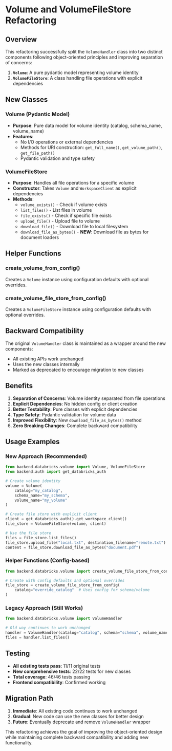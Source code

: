 # Volume and VolumeFileStore Refactoring

## Overview

This refactoring successfully split the `VolumeHandler` class into two distinct components following object-oriented principles and improving separation of concerns:

1. **`Volume`**: A pure pydantic model representing volume identity
2. **`VolumeFileStore`**: A class handling file operations with explicit dependencies

## New Classes

### Volume (Pydantic Model)
- **Purpose**: Pure data model for volume identity (catalog, schema_name, volume_name)
- **Features**: 
  - No I/O operations or external dependencies
  - Methods for URI construction: `get_full_name()`, `get_volume_path()`, `get_file_path()`
  - Pydantic validation and type safety

### VolumeFileStore
- **Purpose**: Handles all file operations for a specific volume
- **Constructor**: Takes `Volume` and `WorkspaceClient` as explicit dependencies
- **Methods**: 
  - `volume_exists()` - Check if volume exists
  - `list_files()` - List files in volume
  - `file_exists()` - Check if specific file exists
  - `upload_file()` - Upload file to volume
  - `download_file()` - Download file to local filesystem
  - `download_file_as_bytes()` - **NEW**: Download file as bytes for document loaders

## Helper Functions

### create_volume_from_config()
Creates a `Volume` instance using configuration defaults with optional overrides.

### create_volume_file_store_from_config()
Creates a `VolumeFileStore` instance using configuration defaults with optional overrides.

## Backward Compatibility

The original `VolumeHandler` class is maintained as a wrapper around the new components:
- All existing APIs work unchanged
- Uses the new classes internally
- Marked as deprecated to encourage migration to new classes

## Benefits

1. **Separation of Concerns**: Volume identity separated from file operations
2. **Explicit Dependencies**: No hidden config or client creation
3. **Better Testability**: Pure classes with explicit dependencies
4. **Type Safety**: Pydantic validation for volume data
5. **Improved Flexibility**: New `download_file_as_bytes()` method
6. **Zero Breaking Changes**: Complete backward compatibility

## Usage Examples

### New Approach (Recommended)
```python
from backend.databricks.volume import Volume, VolumeFileStore
from backend.auth import get_databricks_auth

# Create volume identity
volume = Volume(
    catalog="my_catalog",
    schema_name="my_schema", 
    volume_name="my_volume"
)

# Create file store with explicit client
client = get_databricks_auth().get_workspace_client()
file_store = VolumeFileStore(volume, client)

# Use the file store
files = file_store.list_files()
file_store.upload_file("local.txt", destination_filename="remote.txt")
content = file_store.download_file_as_bytes("document.pdf")
```

### Helper Functions (Config-based)
```python
from backend.databricks.volume import create_volume_file_store_from_config

# Create with config defaults and optional overrides
file_store = create_volume_file_store_from_config(
    catalog="override_catalog"  # Uses config for schema/volume
)
```

### Legacy Approach (Still Works)
```python
from backend.databricks.volume import VolumeHandler

# Old way continues to work unchanged
handler = VolumeHandler(catalog="catalog", schema="schema", volume_name="volume")
files = handler.list_files()
```

## Testing

- **All existing tests pass**: 11/11 original tests
- **New comprehensive tests**: 22/22 tests for new classes
- **Total coverage**: 46/46 tests passing
- **Frontend compatibility**: Confirmed working

## Migration Path

1. **Immediate**: All existing code continues to work unchanged
2. **Gradual**: New code can use the new classes for better design
3. **Future**: Eventually deprecate and remove `VolumeHandler` wrapper

This refactoring achieves the goal of improving the object-oriented design while maintaining complete backward compatibility and adding new functionality.